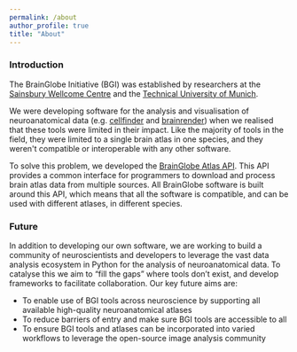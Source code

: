 ```yaml
---
permalink: /about
author_profile: true
title: "About"
---
```


### Introduction

The BrainGlobe Initiative (BGI) was established by researchers at the 
[Sainsbury Wellcome Centre](https://www.sainsburywellcome.org) and the [
Technical University of Munich](https://www.tum.de/en/).

We were developing software for the analysis and visualisation of neuroanatomical data 
(e.g. [cellfinder](https://brainglobe.info/cellfinder) and
[brainrender](https://docs.brainrender.info/)) when we realised that these tools were limited in their impact. 
Like the majority of tools in the field, they were limited to a single brain atlas in one species, and 
they weren't compatible or interoperable with any other software.

To solve this problem, we developed the [BrainGlobe Atlas API](https://brainglobe.info/atlas-api).
 This API  provides a common interface for programmers to download and process brain atlas data from multiple sources.
All BrainGlobe software is built around this API, which means that all the software is compatible, and can be used with 
different atlases, in different species.

### Future
In addition to developing our own software, we are working to build a community of neuroscientists and
 developers to leverage the vast data analysis ecosystem in Python for the analysis of neuroanatomical data. 
To catalyse this we aim to “fill the gaps” where tools don’t exist, and
develop frameworks to facilitate collaboration. Our key future aims are:
* To enable use of BGI tools across neuroscience by supporting all available high-quality neuroanatomical
atlases
* To reduce barriers of entry and make sure BGI tools are accessible to all
* To ensure BGI tools and atlases can be incorporated into varied workflows to leverage the open-source
image analysis community
